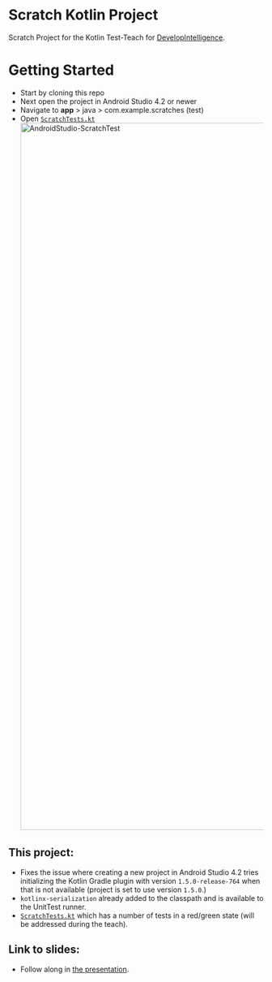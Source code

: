 # Scratch Kotlin Project
Scratch Project for the Kotlin Test-Teach for [DevelopIntelligence](http://developintelligence.com).

# Getting Started
 * Start by cloning this repo
 * Next open the project in Android Studio 4.2 or newer
 * Navigate to **app** > java > com.example.scratches (test)
 * Open [`ScratchTests.kt`](./app/src/test/java/com/example/scratches/ScratchTests.kt)
   <img width="1394" alt="AndroidStudio-ScratchTest" src="https://user-images.githubusercontent.com/578572/117780787-cc244e00-b1f4-11eb-9367-fc0c3366f77b.png">

 
## This project: 
  * Fixes the issue where creating a new project in Android Studio 4.2 tries initializing the Kotlin Gradle plugin with version `1.5.0-release-764` when that is not available (project is set to use version `1.5.0`.)
  * `kotlinx-serialization` already added to the classpath and is available to the UnitTest runner.
  * [`ScratchTests.kt`](./app/src/test/java/com/example/scratches/ScratchTests.kt) which has a number of tests in a red/green state (will be addressed during the teach).
  
## Link to slides:
 * Follow along in [the presentation](https://docs.google.com/presentation/d/1hita-ltKdErrPT9S_6OSpf1F2IVbZOZmyOLGsOMn9no/edit?usp=sharing).
